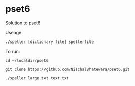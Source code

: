 # pset6
Solution to pset6

Useage:

`./speller [dictionary file] spellerfile`

To run:

`cd ~/localdir/pset6`

`git clone https://github.com/NischalBhatewara/pset6.git`

`./speller large.txt text.txt`
